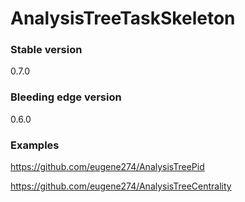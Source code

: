 # AnalysisTreeTaskSkeleton

### Stable version
0.7.0

### Bleeding edge version
0.6.0


### Examples

https://github.com/eugene274/AnalysisTreePid

https://github.com/eugene274/AnalysisTreeCentrality
